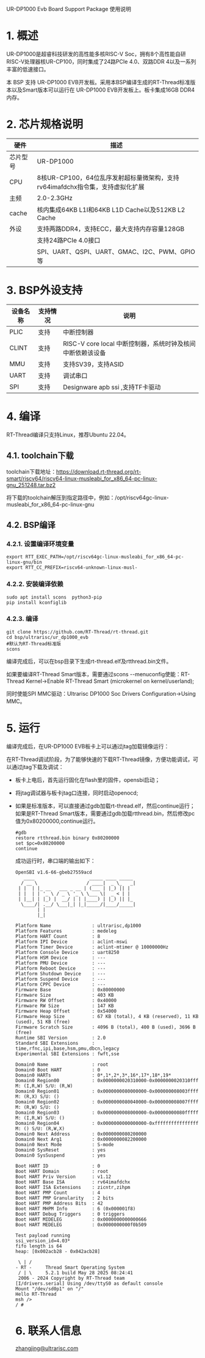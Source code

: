 UR-DP1000 Evb Board Support Package 使用说明

# 1. 概述

UR-DP1000是超睿科技研发的高性能多核RISC-V Soc，拥有8个高性能自研RISC-V处理器核UR-CP100，同时集成了24路PCIe 4.0、双路DDR 4以及一系列丰富的低速接口。

本 BSP 支持 UR-DP1000 EVB开发板。采用本BSP编译生成的RT-Thread标准版本以及Smart版本可以运行在 UR-DP1000 EVB开发板上。板卡集成16GB DDR4内存。

# 2. 芯片规格说明

| 硬件 | 描述 |
| -- | -- |
|芯片型号| UR-DP1000 |
|CPU| 8核UR-CP100，64位乱序发射超标量微架构，支持rv64imafdchx指令集，支持虚拟化扩展 |
|主频| 2.0-2.3GHz |
|cache| 核内集成64KB L1I和64KB L1D Cache以及512KB L2 Cache |
| 外设 | 支持两路DDR4，支持ECC，最大支持内存容量128GB |
|  | 支持24路PCIe 4.0接口 |
| | SPI、UART、QSPI、UART、GMAC、I2C、PWM、GPIO等 |

# 3. BSP外设支持

| 设备名称 | 支持情况 | 说明                                                       |
| -------- | -------- | ---------------------------------------------------------- |
| PLIC     | 支持     | 中断控制器                                                 |
| CLINT    | 支持     | RISC-V core local 中断控制器，系统时钟及核间中断依赖该设备 |
| MMU      | 支持     | 支持SV39，支持ASID                                         |
| UART     | 支持     | 调试串口                                                   |
| SPI      | 支持     | Designware apb ssi ,支持TF卡驱动                           |

# 4. 编译

RT-Thread编译只支持Linux，推荐Ubuntu 22.04。

## 4.1. toolchain下载

toolchain下载地址：<https://download.rt-thread.org/rt-smart/riscv64/riscv64-linux-musleabi_for_x86_64-pc-linux-gnu_251248.tar.bz2>

将下载的toolchain解压到指定路径中，例如：/opt/riscv64gc-linux-musleabi_for_x86_64-pc-linux-gnu

## 4.2. BSP编译

### 4.2.1. 设置编译环境变量

```shell
export RTT_EXEC_PATH=/opt/riscv64gc-linux-musleabi_for_x86_64-pc-linux-gnu/bin
export RTT_CC_PREFIX=riscv64-unknown-linux-musl-
```

### 4.2.2. 安装编译依赖

```shell
sudo apt install scons  python3-pip
pip install kconfiglib
```
### 4.2.3. 编译

```shell
git clone https://github.com/RT-Thread/rt-thread.git
cd bsp/ultrarisc/ur_dp1000_evb
#默认为RT-Thread标准版
scons
```

编译完成后，可以在bsp目录下生成rt-thread.elf及rtthread.bin文件。

如果要编译RT-Thread Smart版本，需要通过scons --menuconfig使能：RT-Thread Kernel->Enable RT-Thread Smart (microkernel on kernel/userland);

同时使能SPI MMC驱动：Ultrarisc DP1000 Soc Drivers Configuration->Using MMC。

# 5. 运行

编译完成后，在UR-DP1000 EVB板卡上可以通过jtag加载镜像运行：

在RT-Thread调试阶段，为了能够快速的下载RT-Thread镜像，方便功能调试，可以通过jtag下载及调试：

- 板卡上电后，首先运行固化在flash里的固件，opensbi启动；

- 将jtag调试器与板卡jtag口连接，同时启动openocd;

- 如果是标准版本，可以直接通过gdb加载rt-thread.elf，然后continue运行；如果是RT-Thread Smart版本，需要通过gdb加载rtthread.bin，然后修改pc值为0x80200000,continue运行。

  ```shell
  #gdb
  restore rtthread.bin binary 0x80200000
  set $pc=0x80200000
  continue
  ```

  成功运行时，串口端的输出如下：
  ```shell
  OpenSBI v1.6-66-gbeb27559acd
     ____                    _____ ____ _____
    / __ \                  / ____|  _ \_   _|
   | |  | |_ __   ___ _ __ | (___ | |_) || |
   | |  | | '_ \ / _ \ '_ \ \___ \|  _ < | |
   | |__| | |_) |  __/ | | |____) | |_) || |_
    \____/| .__/ \___|_| |_|_____/|____/_____|
          | |
          |_|
  
  Platform Name               : ultrarisc,dp1000
  Platform Features           : medeleg
  Platform HART Count         : 8
  Platform IPI Device         : aclint-mswi
  Platform Timer Device       : aclint-mtimer @ 10000000Hz
  Platform Console Device     : uart8250
  Platform HSM Device         : ---
  Platform PMU Device         : ---
  Platform Reboot Device      : ---
  Platform Shutdown Device    : ---
  Platform Suspend Device     : ---
  Platform CPPC Device        : ---
  Firmware Base               : 0x80000000
  Firmware Size               : 403 KB
  Firmware RW Offset          : 0x40000
  Firmware RW Size            : 147 KB
  Firmware Heap Offset        : 0x54000
  Firmware Heap Size          : 67 KB (total), 4 KB (reserved), 11 KB (used), 51 KB (free)
  Firmware Scratch Size       : 4096 B (total), 400 B (used), 3696 B (free)
  Runtime SBI Version         : 2.0
  Standard SBI Extensions     : time,rfnc,ipi,base,hsm,pmu,dbcn,legacy
  Experimental SBI Extensions : fwft,sse
  
  Domain0 Name                : root
  Domain0 Boot HART           : 0
  Domain0 HARTs               : 0*,1*,2*,3*,16*,17*,18*,19*
  Domain0 Region00            : 0x0000000020310000-0x0000000020310fff M: (I,R,W) S/U: (R,W)
  Domain0 Region01            : 0x0000000080000000-0x000000008003ffff M: (R,X) S/U: ()
  Domain0 Region02            : 0x0000000080040000-0x000000008007ffff M: (R,W) S/U: ()
  Domain0 Region03            : 0x0000000008000000-0x00000000080fffff M: (I,R,W) S/U: ()
  Domain0 Region04            : 0x0000000000000000-0xffffffffffffffff M: () S/U: (R,W,X)
  Domain0 Next Address        : 0x0000000080200000
  Domain0 Next Arg1           : 0x0000000082200000
  Domain0 Next Mode           : S-mode
  Domain0 SysReset            : yes
  Domain0 SysSuspend          : yes
  
  Boot HART ID                : 0
  Boot HART Domain            : root
  Boot HART Priv Version      : v1.12
  Boot HART Base ISA          : rv64imafdchx
  Boot HART ISA Extensions    : zicntr,zihpm
  Boot HART PMP Count         : 4
  Boot HART PMP Granularity   : 2 bits
  Boot HART PMP Address Bits  : 42
  Boot HART MHPM Info         : 6 (0x000001f8)
  Boot HART Debug Triggers    : 0 triggers
  Boot HART MIDELEG           : 0x0000000000000666
  Boot HART MEDELEG           : 0x0000000000f0b509
  
  Test payload running
  ssi_version_id=4.03*
  fifo length is 64
  heap: [0x002acb28 - 0x042acb28]
  
   \ | /
  - RT -     Thread Smart Operating System
   / | \     5.2.1 build May 28 2025 08:24:41
   2006 - 2024 Copyright by RT-Thread team
  [I/drivers.serial] Using /dev/ttyS0 as default console
  Mount "/dev/sd0p1" on "/"
  Hello RT-Thread
  msh />
  / # 
  ```
  # 6. 联系人信息
  zhangjing@ultrarisc.com
